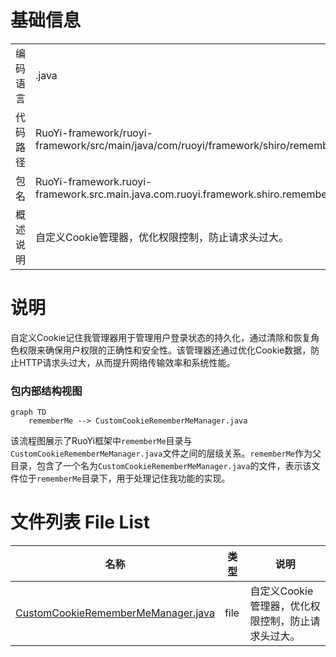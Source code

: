 # 基础信息

|      |      |
|------|------|
| 编码语言 | .java |
| 代码路径 | RuoYi-framework/ruoyi-framework/src/main/java/com/ruoyi/framework/shiro/rememberMe |
| 包名 | RuoYi-framework.ruoyi-framework.src.main.java.com.ruoyi.framework.shiro.rememberMe |
| 概述说明 | 自定义Cookie管理器，优化权限控制，防止请求头过大。 |

# 说明

自定义Cookie记住我管理器用于管理用户登录状态的持久化，通过清除和恢复角色权限来确保用户权限的正确性和安全性。该管理器还通过优化Cookie数据，防止HTTP请求头过大，从而提升网络传输效率和系统性能。


### 包内部结构视图

```mermaid
graph TD
    rememberMe --> CustomCookieRememberMeManager.java
```

该流程图展示了RuoYi框架中`rememberMe`目录与`CustomCookieRememberMeManager.java`文件之间的层级关系。`rememberMe`作为父目录，包含了一个名为`CustomCookieRememberMeManager.java`的文件，表示该文件位于`rememberMe`目录下，用于处理记住我功能的实现。

# 文件列表 File List

| 名称   | 类型  | 说明 |
|-------|------|-------------|
| [CustomCookieRememberMeManager.java](CustomCookieRememberMeManager.md) | file | 自定义Cookie管理器，优化权限控制，防止请求头过大。 |


